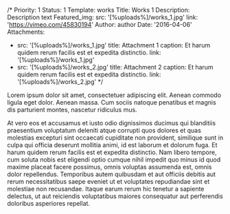 /*
Priority: 1
Status: 1
Template: works
Title: Works 1
Description: Description text
Featured_img:
  src: '[%uploads%]/works_1.jpg'
  link: 'https://vimeo.com/45830194'
Author: author
Date: '2016-04-06'
Attachments:
- src: '[%uploads%]/works_1.jpg'
  title: Attachment 1
  caption: Et harum quidem rerum facilis est et expedita distinctio.
  link: '[%uploads%]/works_1.jpg'
- src: '[%uploads%]/works_2.jpg'
  title: Attachment 2
  caption: Et harum quidem rerum facilis est et expedita distinctio.
  link: '[%uploads%]/works_2.jpg'
*/
<p>Lorem ipsum dolor sit amet, consectetuer adipiscing elit. Aenean commodo  ligula eget dolor. Aenean massa. Cum sociis natoque penatibus et magnis   dis parturient montes, nascetur ridiculus mus.</p>

<p>At vero eos et accusamus et iusto odio dignissimos ducimus qui blanditiis praesentium voluptatum deleniti atque corrupti quos dolores et quas molestias excepturi sint occaecati cupiditate non provident, similique sunt in culpa qui officia deserunt mollitia animi, id est laborum et dolorum fuga. Et harum quidem rerum facilis est et expedita distinctio. Nam libero tempore, cum soluta nobis est eligendi optio cumque nihil impedit quo minus id quod maxime placeat facere possimus, omnis voluptas assumenda est, omnis dolor repellendus. Temporibus autem quibusdam et aut officiis debitis aut rerum necessitatibus saepe eveniet ut et voluptates repudiandae sint et molestiae non recusandae. Itaque earum rerum hic tenetur a sapiente delectus, ut aut reiciendis voluptatibus maiores consequatur aut perferendis doloribus asperiores repellat.</p>